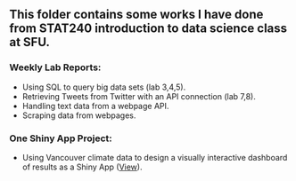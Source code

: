 ## This folder contains some works I have done from STAT240 introduction to data science class at SFU. 

### Weekly Lab Reports:
 - Using SQL to query big data sets (lab 3,4,5). 
 - Retrieving Tweets from Twitter with an API connection (lab 7,8). 
 - Handling text data from a webpage API. 
 - Scraping data from webpages.
 
### One Shiny App Project:
 - Using Vancouver climate data to design a visually interactive dashboard of results as a Shiny App ([View](https://shiny.rcg.sfu.ca/u/jza212/Vancouver_Climate_Change/)). 
